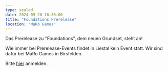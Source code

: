 ```yaml
---
type: sealed
date: 2024-09-20 18:30:00
title: "Foundations Prerelease"
location: "MaRo Games"
---
```

Das Prerelease zu "Foundations", dem neuen Grundset, steht an!

Wie immer bei Prerelease-Events findet in Liestal kein Event statt.
Wir sind dafür bei MaRo Games in Birsfelden.

Bitte [hier](https://maro-games.ch/event-created) anmelden.
